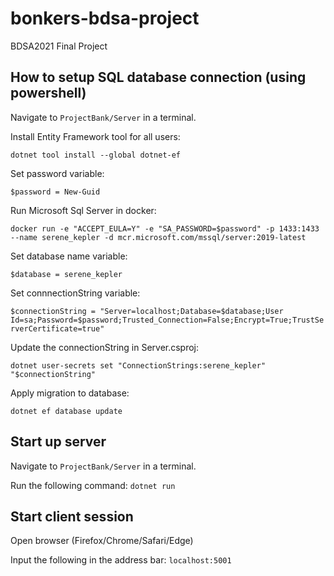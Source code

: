 # bonkers-bdsa-project
BDSA2021 Final Project

## How to setup SQL database connection (using powershell)

Navigate to `ProjectBank/Server` in a terminal.

Install Entity Framework tool for all users:

`dotnet tool install --global dotnet-ef`

Set password variable:

`$password = New-Guid`

Run Microsoft Sql Server in docker: 

`docker run -e "ACCEPT_EULA=Y" -e "SA_PASSWORD=$password" -p 1433:1433 --name serene_kepler -d mcr.microsoft.com/mssql/server:2019-latest`

Set database name variable:

`$database = serene_kepler`

Set connnectionString variable: 

`$connectionString = "Server=localhost;Database=$database;User Id=sa;Password=$password;Trusted_Connection=False;Encrypt=True;TrustServerCertificate=true"`

Update the connectionString in Server.csproj:

`dotnet user-secrets set "ConnectionStrings:serene_kepler" "$connectionString"` 

Apply migration to database: 

`dotnet ef database update`

## Start up server 
Navigate to `ProjectBank/Server` in a terminal.

Run the following command:
`dotnet run`

## Start client session
Open browser (Firefox/Chrome/Safari/Edge)

Input the following in the address bar: `localhost:5001`

